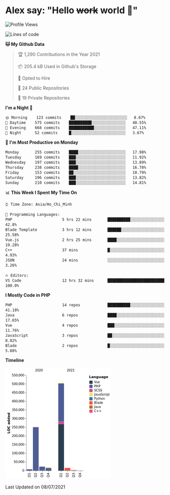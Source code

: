 # Alex say: "Hello ~~work~~ world 🐾"

<!--START_SECTION:waka-->
![Profile Views](http://img.shields.io/badge/Profile%20Views-0-blue)

![Lines of code](https://img.shields.io/badge/From%20Hello%20World%20I%27ve%20Written-821220%20lines%20of%20code-blue)

**🐱 My Github Data** 

> 🏆 1,290 Contributions in the Year 2021
 > 
> 📦 205.4 kB Used in Github's Storage 
 > 
> 💼 Opted to Hire
 > 
> 📜 24 Public Repositories 
 > 
> 🔑 19 Private Repositories  
 > 
**I'm a Night 🦉** 

```text
🌞 Morning    123 commits    ██░░░░░░░░░░░░░░░░░░░░░░░   8.67% 
🌆 Daytime    575 commits    ██████████░░░░░░░░░░░░░░░   40.55% 
🌃 Evening    668 commits    ███████████░░░░░░░░░░░░░░   47.11% 
🌙 Night      52 commits     █░░░░░░░░░░░░░░░░░░░░░░░░   3.67%

```
📅 **I'm Most Productive on Monday** 

```text
Monday       255 commits    ████░░░░░░░░░░░░░░░░░░░░░   17.98% 
Tuesday      169 commits    ███░░░░░░░░░░░░░░░░░░░░░░   11.92% 
Wednesday    197 commits    ███░░░░░░░░░░░░░░░░░░░░░░   13.89% 
Thursday     238 commits    ████░░░░░░░░░░░░░░░░░░░░░   16.78% 
Friday       153 commits    ██░░░░░░░░░░░░░░░░░░░░░░░   10.79% 
Saturday     196 commits    ███░░░░░░░░░░░░░░░░░░░░░░   13.82% 
Sunday       210 commits    ███░░░░░░░░░░░░░░░░░░░░░░   14.81%

```


📊 **This Week I Spent My Time On** 

```text
⌚︎ Time Zone: Asia/Ho_Chi_Minh

💬 Programming Languages: 
PHP                      5 hrs 22 mins       ██████████░░░░░░░░░░░░░░░   42.8% 
Blade Template           3 hrs 12 mins       ██████░░░░░░░░░░░░░░░░░░░   25.58% 
Vue.js                   2 hrs 25 mins       ████░░░░░░░░░░░░░░░░░░░░░   19.28% 
C++                      37 mins             █░░░░░░░░░░░░░░░░░░░░░░░░   4.93% 
JSON                     24 mins             ░░░░░░░░░░░░░░░░░░░░░░░░░   3.26%

🔥 Editors: 
VS Code                  12 hrs 32 mins      █████████████████████████   100.0%

```

**I Mostly Code in PHP** 

```text
PHP                      14 repos            ██████████░░░░░░░░░░░░░░░   41.18% 
Java                     6 repos             ████░░░░░░░░░░░░░░░░░░░░░   17.65% 
Vue                      4 repos             ███░░░░░░░░░░░░░░░░░░░░░░   11.76% 
JavaScript               3 repos             ██░░░░░░░░░░░░░░░░░░░░░░░   8.82% 
Blade                    2 repos             █░░░░░░░░░░░░░░░░░░░░░░░░   5.88%

```


**Timeline**

![Chart not found](https://raw.githubusercontent.com/alexzvn/alexzvn/main/charts/bar_graph.png) 


 Last Updated on 08/07/2021
<!--END_SECTION:waka-->
